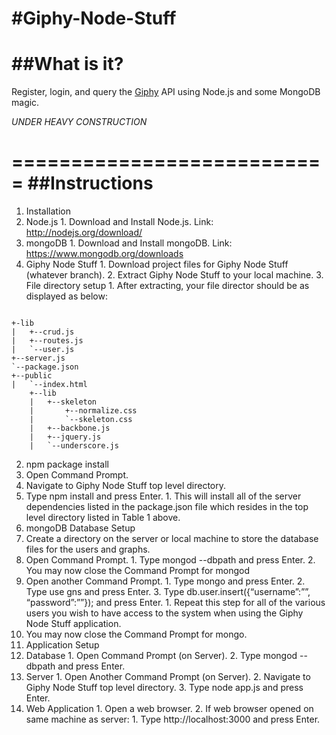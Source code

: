 #Giphy-Node-Stuff
===========================
##What is it?
===========================
Register, login, and query the [Giphy](http://giphy.com/) API using Node.js and some MongoDB magic.

*UNDER HEAVY CONSTRUCTION*


===========================
##Instructions
===========================
1.	Installation
  1.	Node.js
    1.	Download and Install Node.js.
Link: http://nodejs.org/download/
  2.	mongoDB
    1.	Download and Install mongoDB.
Link: https://www.mongodb.org/downloads
  3.	Giphy Node Stuff
    1.	Download project files for Giphy Node Stuff (whatever branch).
    2.	Extract Giphy Node Stuff to your local machine.	
    3.	File directory setup
      1.	After extracting, your file director should be as displayed as below:
<pre><code>
+-lib
|	+--crud.js
|	+--routes.js
|	`--user.js
+--server.js
`--package.json
+--public
|	`--index.html
	+--lib
	|	+--skeleton
	|		+--normalize.css
	|		`--skeleton.css
	|	+--backbone.js
	|	+--jquery.js
	|	`--underscore.js
</code></pre>
2.	npm package install
  1.	Open Command Prompt.
  2.	Navigate to Giphy Node Stuff top level directory.
  3.	Type npm install and press Enter.
    1.	This will install all of the server dependencies listed in the package.json file which resides in the top level directory listed in Table 1 above.
3.	mongoDB Database Setup
  1.	Create a directory on the server or local machine to store the database files for the users and graphs.
  2.	Open Command Prompt.
    1.	Type mongod --dbpath <directory created in previous step> and press Enter.
    2.	You may now close the Command Prompt for mongod
  3.	Open another Command Prompt.
    1.	Type mongo and press Enter.
    2.	Type use gns and press Enter.
    3.	Type db.user.insert({“username”:”<some name>”, “password”:”<some password>”}); and press Enter.
      1.	Repeat this step for all of the various users you wish to have access to the system when using the Giphy Node Stuff application.  
  4.	You may now close the Command Prompt for mongo.
4.	Application Setup
  1.	Database
    1.	Open Command Prompt (on Server).
    2.	Type mongod --dbpath <directory created in previous step> and press Enter.
  2.	Server
    1.	Open Another Command Prompt (on Server).
    2.	Navigate to Giphy Node Stuff top level directory.
    3.	Type node app.js and press Enter.
  3.	Web Application
    1.	Open a web browser.
    2.	If web browser opened on same machine as server:
      1.	Type http://localhost:3000 and press Enter.

